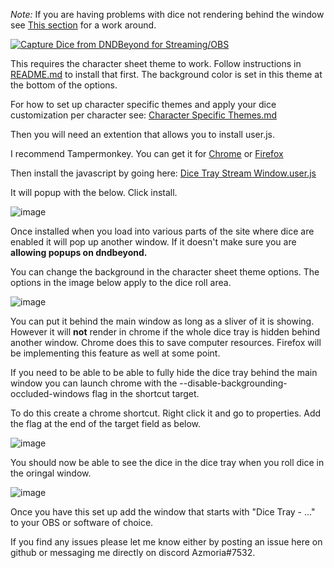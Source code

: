 _Note:_ If you are having problems with dice not rendering behind the window see <a href="https://github.com/Azmoria/dndbeyonddark/blob/master/Dice%20Capture%20README.md#:~:text=You%20can%20put,field%20as%20below.">This section</a> for a work around.

[![Capture Dice from DNDBeyond for Streaming/OBS](https://user-images.githubusercontent.com/65363489/150996224-001f9634-2a69-435b-8a70-a2190cb8d500.png)](https://youtu.be/mpB4d-lpnRU")


This requires the character sheet theme to work. Follow instructions in <a href="https://github.com/Azmoria/dndbeyonddark/blob/master/README.md">README.md</a> to install that first. The background color is set in this theme at the bottom of the options. 

For how to set up character specific themes and apply your dice customization per character see: <a href="https://github.com/Azmoria/dndbeyonddark/blob/master/Character%20Specific%20Themes.md">Character Specific Themes.md</a>



Then you will need an extention that allows you to install user.js.

 I recommend Tampermonkey. You can get it for <a href="https://chrome.google.com/webstore/detail/tampermonkey/dhdgffkkebhmkfjojejmpbldmpobfkfo?hl=en">Chrome</a> or <a href="https://addons.mozilla.org/en-CA/firefox/addon/tampermonkey/">Firefox</a>


Then install the javascript by going here: <a href="https://github.com/Azmoria/dndbeyonddark/raw/master/Dice%20Tray%20Stream%20Window.user.js">Dice Tray Stream Window.user.js</a>

It will popup with the below. Click install.

![image](https://user-images.githubusercontent.com/65363489/150918125-1e9cd2a0-b1ae-4ec5-acd1-1bbc727c04f9.png)

Once installed when you load into various parts of the site where dice are enabled it will pop up another window. If it doesn't make sure you are **allowing popups on dndbeyond.** 

You can change the background in the character sheet theme options. The options in the image below apply to the dice roll area.

 ![image](https://user-images.githubusercontent.com/65363489/151418937-3e1a7e51-1ed7-49f6-ad6e-166acff479cd.png)


You can put it behind the main window as long as a sliver of it is showing. However it will **not** render in chrome if the whole dice tray is hidden behind another window. Chrome does this to save computer resources. Firefox will be implementing this feature as well at some point. 

If you need to be able to be able to fully hide the dice tray behind the main window you can launch chrome with the --disable-backgrounding-occluded-windows flag in the shortcut target.

To do this create a chrome shortcut. Right click it and go to properties. Add the flag at the end of the target field as below.

![image](https://user-images.githubusercontent.com/65363489/151623771-bab3c82e-e209-4af5-ace3-7fe890261a23.png)




You should now be able to see the dice in the dice tray when you roll dice in the oringal window.

![image](https://user-images.githubusercontent.com/65363489/150919806-f34d6935-2fd9-46a3-a255-ed7001ea2802.png)

Once you have this set up add the window that starts with "Dice Tray - ..." to your OBS or software of choice.



If you find any issues please let me know either by posting an issue here on github or messaging me directly on discord Azmoria#7532.



